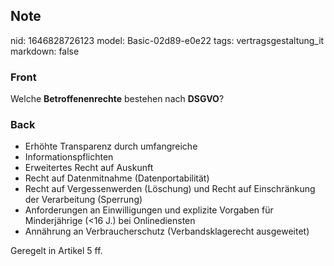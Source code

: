 ## Note
nid: 1646828726123
model: Basic-02d89-e0e22
tags: vertragsgestaltung_it
markdown: false

### Front
Welche <b>Betroffenenrechte</b> bestehen nach <b>DSGVO</b>?

### Back
<ul>
  <li>Erhöhte Transparenz durch umfangreiche
  <li>Informationspflichten
  <li>Erweitertes Recht auf Auskunft
  <li>Recht auf Datenmitnahme (Datenportabilität)
  <li>Recht auf Vergessenwerden (Löschung) und Recht auf
  Einschränkung der Verarbeitung (Sperrung)
  <li>Anforderungen an Einwilligungen und explizite Vorgaben für
  Minderjährige (<16 J.) bei Onlinediensten
  <li>Annährung an Verbraucherschutz (Verbandsklagerecht
  ausgeweitet)
</ul>Geregelt in Artikel 5 ff.
